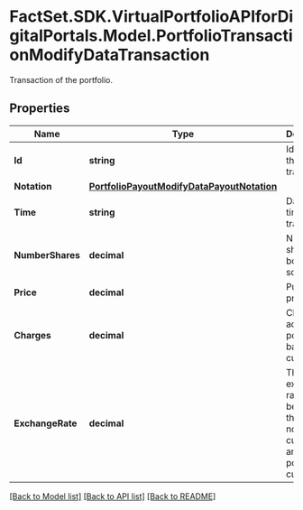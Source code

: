 # FactSet.SDK.VirtualPortfolioAPIforDigitalPortals.Model.PortfolioTransactionModifyDataTransaction
Transaction of the portfolio.

## Properties

Name | Type | Description | Notes
------------ | ------------- | ------------- | -------------
**Id** | **string** | Identifier of the transaction. | 
**Notation** | [**PortfolioPayoutModifyDataPayoutNotation**](PortfolioPayoutModifyDataPayoutNotation.md) |  | [optional] 
**Time** | **string** | Date and time of the trade. | [optional] 
**NumberShares** | **decimal** | Number of shares bought or sold. | [optional] 
**Price** | **decimal** | Purchase price. | [optional] 
**Charges** | **decimal** | Charges accrued in portfolio&#39;s base currency. | [optional] 
**ExchangeRate** | **decimal** | The exchange rate between the notation&#39;s currency and the portfolio currency. | [optional] 

[[Back to Model list]](../README.md#documentation-for-models) [[Back to API list]](../README.md#documentation-for-api-endpoints) [[Back to README]](../README.md)

